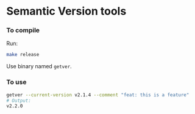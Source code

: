 # Semantic Version tools

### To compile

Run: 
```bash
make release
```

Use binary named `getver`.

### To use

```bash
getver --current-version v2.1.4 --comment "feat: this is a feature"
# Output:
v2.2.0
```
